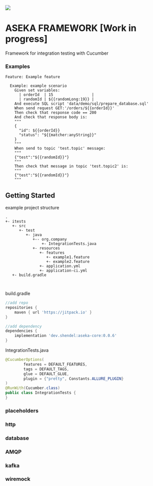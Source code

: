 [![](https://jitpack.io/v/dev.shendel/aseka-core.svg)](https://jitpack.io/#dev.shendel/aseka-core)
# ASEKA FRAMEWORK [Work in progress]

Framework for integration testing with Cucumber

[//]: # (TODO add description)

### Examples

```gherkin
Feature: Example feature

  Example: example scenario
    Given set variables:
      | orderId  | 15                 |
      | randomId | ${{randomLong:19}} |
    And execute SQL script 'data/demo/sql/prepare_database.sql'
    When send request GET:'/orders/${{orderId}}'
    Then check that response code == 200
    And check that response body is:
    """
    {
      "id": ${{orderId}}
      "status": "${{matcher:anyString}}"
    }
    """
    When send to topic 'test.topic' message:
    """
    {"test":"${{randomId}}"}
    """
    Then check that message in topic 'test.topic2' is:
    """
    {"test":"${{randomId}}"}
    """
```

## Getting Started
example project structure
```
.
+- itests
   +- src
      +- test
         +- java
            +-- org.company
                +- IntegrationTests.java
            +- resources
               +- features
                  +- example1.feature
                  +- example2.feature
               +- application.yml
               +- application-ci.yml
   +- build.gradle

     
```

build.gradle
```groovy
//add repo
repositories {
    maven { url 'https://jitpack.io' }
}

//add dependency
dependencies {
    implementation 'dev.shendel:aseka-core:0.0.6'
}
```

IntegrationTests.java
```java
@CucumberOptions(
        features = DEFAULT_FEATURES,
        tags = DEFAULT_TAGS,
        glue = DEFAULT_GLUE,
        plugin = {"pretty", Constants.ALLURE_PLUGIN}
)
@RunWith(Cucumber.class)
public class IntegrationTests {
}
```

### placeholders

### http

### database

### AMQP

### kafka

### wiremock
